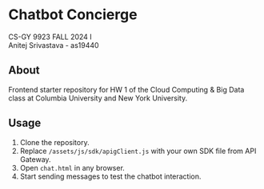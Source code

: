 # Chatbot Concierge #

CS-GY 9923 FALL 2024 I <br />
Anitej Srivastava - as19440 

## About ##

Frontend starter repository for HW 1 of the Cloud Computing & Big Data
class at Columbia University and New York University.

## Usage ##

1. Clone the repository.
2. Replace `/assets/js/sdk/apigClient.js` with your own SDK file from API
   Gateway.
3. Open `chat.html` in any browser.
4. Start sending messages to test the chatbot interaction.
